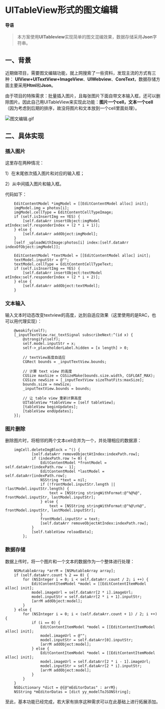 # UITableView形式的图文编辑
#### 导语

> 本方案使用**UITableview**实现简单的图文混编效果，数据存储采用**Json**字符串。
 
## 一、背景

近期做项目，需要图文编辑功能，就上网搜索了一些资料，发现主流的方式有三种：
**UIView+UITextView+ImageView**、**UIWebview**、**CoreText**，数据存储方面主要采用**Html**和**Json**。

由于项目的特殊需求：批量插入图片，且每张图片下面自带文本输入框，还可以删除图片。因此自己用UITableView来实现此功能：**图片一个cell，文本一个cell**（因为考虑到后期的排序，故没将图片和文本放到一个cell里面处理）。

![图文编辑.gif](http://upload-images.jianshu.io/upload_images/1338824-80651d8eb7329822.gif?imageMogr2/auto-orient/strip)

## 二、具体实现

### 插入图片

这里存在两种情况：

1）在末尾依次插入图片和对应的输入框；

2）从中间插入图片和输入框。

代码如下：

```objc
	EditContentModel *imgModel = [[EditContentModel alloc] init];
	imgModel.img = photos[i];
	imgModel.cellType = EditContentCellTypeImage;
	if (self.isInsertImg == YES) {
	    [self.dataArr insertObject:imgModel atIndex:self.responderIndex + (2 * i + 1)];
	} else {
	    [self.dataArr addObject:imgModel];
	}
	[self _uploadWithImage:photos[i] index:[self.dataArr indexOfObject:imgModel]];
	    
	EditContentModel *textModel = [[EditContentModel alloc] init];
	textModel.inputStr = @"";
	textModel.cellType = EditContentCellTypeText;
	if (self.isInsertImg == YES) {
	    [self.dataArr insertObject:textModel atIndex:self.responderIndex + (2 * i + 2)];
	} else {
	    [self.dataArr addObject:textModel];
	}
```
### 文本输入

输入文本时动态改变textview的高度，达到自适应效果（这里使用的是RAC，也可以用代理实现）：

```objc
	@weakify(self);
    [_inputTextView.rac_textSignal subscribeNext:^(id x) {
        @strongify(self);
        self.model.inputStr = x;
        self->_placeholderLabel.hidden = [x length] > 0;
        
        // textView高度自适应
        CGRect bounds = _inputTextView.bounds;
        
        // 计算 text view 的高度
        CGSize maxSize = CGSizeMake(bounds.size.width, CGFLOAT_MAX);
        CGSize newSize = [_inputTextView sizeThatFits:maxSize];
        bounds.size = newSize;
        _inputTextView.bounds = bounds;
        
        // 让 table view 重新计算高度
        UITableView *tableView = [self tableView];
        [tableView beginUpdates];
        [tableView endUpdates];
    }];
```
### 图片删除

删除图片时，将相邻的两个文本cell合并为一个，并处理相应的数据源：

```objc
	imgCell.deleteImgBlock = ^() {
            [self.dataArr removeObjectAtIndex:indexPath.row];
            if (indexPath.row != 0) {
                EditContentModel *frontModel = self.dataArr[indexPath.row - 1];
                EditContentModel *lastModel = self.dataArr[indexPath.row];
                NSString *text = nil;
                if (!frontModel.inputStr.length || !lastModel.inputStr.length) {
                    text = [NSString stringWithFormat:@"%@%@", frontModel.inputStr, lastModel.inputStr];
                } else {
                    text = [NSString stringWithFormat:@"%@\n%@", frontModel.inputStr, lastModel.inputStr];
                }
                frontModel.inputStr = text;
                [self.dataArr removeObjectAtIndex:indexPath.row];
            }
            [self.tableView reloadData];
        };
```

### 数据存储

数据上传时，将一个图片和一个文本的数据作为一个整体进行处理：

```objc
    NSMutableArray *arrM = [NSMutableArray array];
    if (self.dataArr.count % 2 == 0) {
        for (NSInteger i = 0; i < self.dataArr.count / 2; i ++) {
            EditContentItemModel *model = [[EditContentItemModel alloc] init];
            model.imageUrl = self.dataArr[2 * i].imageUrl;
            model.inputStr = self.dataArr[2 * i + 1].inputStr;
            [arrM addObject:model];
        }
    } else {
        for (NSInteger i = 0; i < (self.dataArr.count + 1) / 2; i ++) {
            if (i == 0) {
                EditContentItemModel *model = [[EditContentItemModel alloc] init];
                model.imageUrl = @"";
                model.inputStr = self.dataArr[0].inputStr;
                [arrM addObject:model];
            } else {
                EditContentItemModel *model = [[EditContentItemModel alloc] init];
                model.imageUrl = self.dataArr[2 * i - 1].imageUrl;
                model.inputStr = self.dataArr[2 * i].inputStr;
                [arrM addObject:model];
            }
        }
    }
    NSDictionary *dict = @{@"mEditorDatas" : arrM};
    NSString *mEditorDatas = [dict yy_modelToJSONString];
```

至此，基本功能已经完成，若大家有排序这种需求可以在此基础上进行拓展添加。
